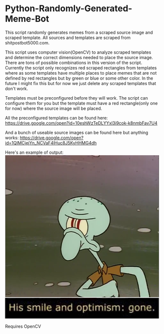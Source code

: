 # Python-Randomly-Generated-Meme-Bot
This script randomly generates memes from a scraped source image and scraped template. All sources and templates are scraped from shitpostbot5000.com.

This script uses computer vision(OpenCV) to analyze scraped templates and determine the correct dimensions needed to place the source image. There are tons of possible combinations in this version of the script. Currently the script only recognizes red scraped rectangles from templates where as some templates have multiple places to place memes that are not defined by red rectangles but by green or blue or some other color. In the future I might fix this but for now we just delete any scraped templates that don't work.

Templates must be preconfigured before they will work. The script can configure them for you but the template must have a red rectangle(only one for now) where the source image will be placed.

All the preconfigured templates can be found here: https://drive.google.com/open?id=10eshWzTeDLYYxl3i9cok-k8nmbFav7U4

And a bunch of useable source images can be found here but anything works: https://drive.google.com/open?id=1QIMCjejYn_NCVaF4lHuc8J5KyHHMG4dh

Here's an example of output: ![output](https://raw.githubusercontent.com/devinadams/Python-OpenCV-Randomly-Generated-MemeBot/master/out-23.png)

Requires OpenCV
